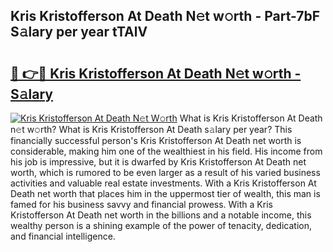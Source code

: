 ## Kris Kristofferson At Death N𝚎t w𝚘rth - Part-7bF S𝚊lary per year tTAlV

# <h2><a href="http://gc3b7f.nevu.top/?p=Kris+Kristofferson+At+Death">🔗 👉🔴 Kris Kristofferson At Death N𝚎t w𝚘rth - S𝚊lary</a></h2>

[![Kris Kristofferson At Death N𝚎t W𝚘rth](https://i.imgur.com/Oavwk0R.jpeg)](http://gc3b7f.nevu.top/?p=Kris+Kristofferson+At+Death)
What is Kris Kristofferson At Death n𝚎t w𝚘rth? What is Kris Kristofferson At Death s𝚊lary per year?
This financially successful person's Kris Kristofferson At Death net worth is considerable, making him one of the wealthiest in his field. His income from his job is impressive, but it is dwarfed by Kris Kristofferson At Death net worth, which is rumored to be even larger as a result of his varied business activities and valuable real estate investments. With a Kris Kristofferson At Death net worth that places him in the uppermost tier of wealth, this man is famed for his business savvy and financial prowess. With a Kris Kristofferson At Death net worth in the billions and a notable income, this wealthy person is a shining example of the power of tenacity, dedication, and financial intelligence.

